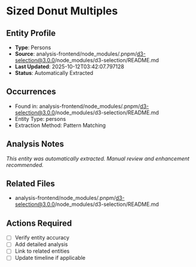 # Sized Donut Multiples

## Entity Profile
- **Type**: Persons
- **Source**: analysis-frontend/node_modules/.pnpm/d3-selection@3.0.0/node_modules/d3-selection/README.md
- **Last Updated**: 2025-10-12T03:42:07.797128
- **Status**: Automatically Extracted

## Occurrences
- Found in: analysis-frontend/node_modules/.pnpm/d3-selection@3.0.0/node_modules/d3-selection/README.md
- Entity Type: persons
- Extraction Method: Pattern Matching

## Analysis Notes
*This entity was automatically extracted. Manual review and enhancement recommended.*

## Related Files
- analysis-frontend/node_modules/.pnpm/d3-selection@3.0.0/node_modules/d3-selection/README.md

## Actions Required
- [ ] Verify entity accuracy
- [ ] Add detailed analysis
- [ ] Link to related entities
- [ ] Update timeline if applicable
